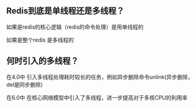 Redis到底是单线程还是多线程？
---

如果是redis的核心逻辑（redis的命令处理）是用单线程的

如果是整个redis 是多线程的

何时引入的多线程？
---

在4.0中 引入多线程处理耗时较长的任务，例如异步删除命令unlink(异步删除，del是同步删除)

在6.0中 在核心网络模型中引入了多线程，进一步提高对于多核CPU的利用率

